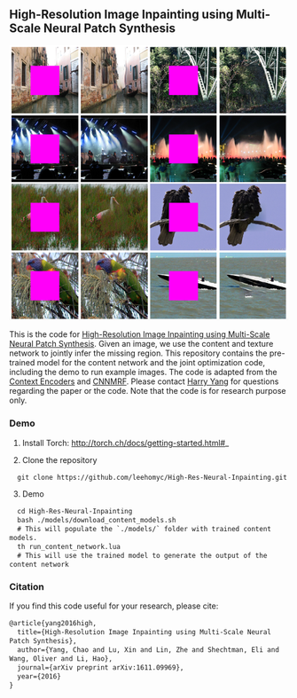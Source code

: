 ## High-Resolution Image Inpainting using Multi-Scale Neural Patch Synthesis

![teaser](images/teaser.png "Sample inpainting results on held-out ImageNet images")

This is the code for [High-Resolution Image Inpainting using Multi-Scale Neural Patch Synthesis](https://arxiv.org/pdf/1611.09969). Given an image, we use the content and texture network to jointly infer the missing region. This repository contains the pre-trained model for the content network and the joint optimization code, including the demo to run example images. The code is adapted from the [Context Encoders](https://github.com/pathak22/context-encoder) and [CNNMRF](https://github.com/chuanli11/CNNMRF). Please contact [Harry Yang](http://www.harryyang.org) for questions regarding the paper or the code. Note that the code is for research purpose only.

### Demo

1. Install Torch:  http://torch.ch/docs/getting-started.html#_

2. Clone the repository
```Shell
  git clone https://github.com/leehomyc/High-Res-Neural-Inpainting.git
```
3. Demo
```Shell
  cd High-Res-Neural-Inpainting
  bash ./models/download_content_models.sh
  # This will populate the `./models/` folder with trained content models.
  th run_content_network.lua
  # This will use the trained model to generate the output of the content network
```



### Citation

If you find this code useful for your research, please cite:

```
@article{yang2016high,
  title={High-Resolution Image Inpainting using Multi-Scale Neural Patch Synthesis},
  author={Yang, Chao and Lu, Xin and Lin, Zhe and Shechtman, Eli and Wang, Oliver and Li, Hao},
  journal={arXiv preprint arXiv:1611.09969},
  year={2016}
}
```


